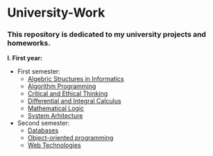 # University-Work

###  This repository is dedicated to my university projects and homeworks.

**I. First year:**
   * First semester:
     * [Algebric Structures in Informatics](https://github.com/skpha13/Univeristy-Work/tree/main/First%20Year/First%20Semester/Algebric%20Structures%20in%20Computer%20Science)
     * [Algorithm Programming](https://github.com/skpha13/Univeristy-Work/tree/main/First%20Year/First%20Semester/Algoritm%20Programming)
     * [Critical and Ethical Thinking](https://github.com/skpha13/Univeristy-Work/tree/main/First%20Year/First%20Semester/Critical%20and%20Ethical%20Thinking)
     * [Differential and Integral Calculus](https://github.com/skpha13/Univeristy-Work/tree/main/First%20Year/First%20Semester/Differential%20and%20Integral%20Calculus)
     * [Mathematical Logic](https://github.com/skpha13/Univeristy-Work/tree/main/First%20Year/First%20Semester/Mathematical%20Logic)
     * [System Arhitecture](https://github.com/skpha13/Univeristy-Work/tree/main/First%20Year/First%20Semester/Sistem%20Arhitecture)
   * Second semester:
     * [Databases](https://github.com/skpha13/University-Work/tree/main/First%20Year/Second%20Semester/Databases)
     * [Object-oriented programming](https://github.com/skpha13/University-Work/tree/main/First%20Year/Second%20Semester/Object-oriented%20programming)
     * [Web Technologies](https://github.com/skpha13/University-Work/tree/main/First%20Year/Second%20Semester/Web%20Technologies)